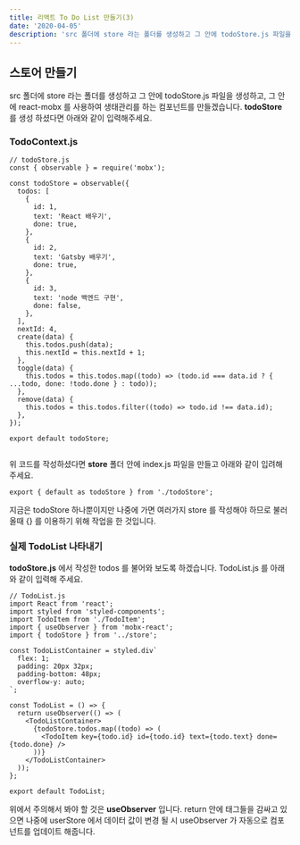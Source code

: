 ```yaml
---
title: 리액트 To Do List 만들기(3)
date: '2020-04-05'
description: 'src 폴더에 store 라는 폴더를 생성하고 그 안에 todoStore.js 파일을 생성하고, 그 안에 react-mobx 를 사용하여 생태관리를 하는 컴포넌트를 만들겠습니다.'
---
```


## 스토어 만들기

src 폴더에 store 라는 폴더를 생성하고 그 안에 todoStore.js 파일을 생성하고, 그 안에 react-mobx 를 사용하여 생태관리를 하는 컴포넌트를 만들겠습니다.
**todoStore** 를 생성 하셨다면 아래와 같이 입력해주세요.

### TodoContext.js

```
// todoStore.js
const { observable } = require('mobx');

const todoStore = observable({
  todos: [
    {
      id: 1,
      text: 'React 배우기',
      done: true,
    },
    {
      id: 2,
      text: 'Gatsby 배우기',
      done: true,
    },
    {
      id: 3,
      text: 'node 백엔드 구현',
      done: false,
    },
  ],
  nextId: 4,
  create(data) {
    this.todos.push(data);
    this.nextId = this.nextId + 1;
  },
  toggle(data) {
    this.todos = this.todos.map((todo) => (todo.id === data.id ? { ...todo, done: !todo.done } : todo));
  },
  remove(data) {
    this.todos = this.todos.filter((todo) => todo.id !== data.id);
  },
});

export default todoStore;


```

위 코드를 작성하셨다면
**store** 폴더 안에 index.js 파일을 만들고 아래와 같이 입려해 주세요.

```
export { default as todoStore } from './todoStore';
```

지금은 todoStore 하나뿐이지만 나중에 가면 여러가지 store 를 작성해야 하므로 불러올때 {} 를 이용하기 위해 작업을 한 것입니다.

### 실제 TodoList 나타내기

**todoStore.js** 에서 작성한 todos 를 불어와 보도록 하겠습니다. TodoList.js 를 아래와 같이 입력해 주세요.

```
// TodoList.js
import React from 'react';
import styled from 'styled-components';
import TodoItem from './TodoItem';
import { useObserver } from 'mobx-react';
import { todoStore } from '../store';

const TodoListContainer = styled.div`
  flex: 1;
  padding: 20px 32px;
  padding-bottom: 48px;
  overflow-y: auto;
`;

const TodoList = () => {
  return useObserver(() => (
    <TodoListContainer>
      {todoStore.todos.map((todo) => (
        <TodoItem key={todo.id} id={todo.id} text={todo.text} done={todo.done} />
      ))}
    </TodoListContainer>
  ));
};

export default TodoList;

```

위에서 주의해서 봐야 할 것은 **useObserver** 입니다. return 안에 태그들을 감싸고 있으면 나중에 userStore 에서 데이터 값이 변경 될 시 useObserver 가 자동으로 컴포넌트를 업데이트 해줍니다.
